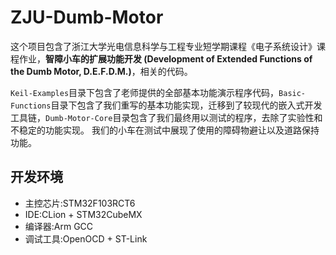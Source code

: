 # ZJU-Dumb-Motor

这个项目包含了浙江大学光电信息科学与工程专业短学期课程《电子系统设计》课程作业，**智障小车的扩展功能开发 (Development of Extended Functions of the Dumb Motor, D.E.F.D.M.)**，相关的代码。

`Keil-Examples`目录下包含了老师提供的全部基本功能演示程序代码，`Basic-Functions`目录下包含了我们重写的基本功能实现，迁移到了较现代的嵌入式开发工具链，`Dumb-Motor-Core`目录包含了我们最终用以测试的程序，去除了实验性和不稳定的功能实现。 我们的小车在测试中展现了使用的障碍物避让以及道路保持功能。

## 开发环境

- 主控芯片:STM32F103RCT6
- IDE:CLion + STM32CubeMX
- 编译器:Arm GCC
- 调试工具:OpenOCD + ST-Link
